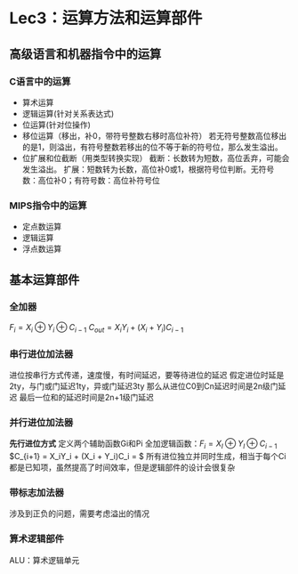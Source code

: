# Lec3：运算方法和运算部件
## 高级语言和机器指令中的运算
### C语言中的运算
- 算术运算
- 逻辑运算(针对关系表达式)
- 位运算(针对位操作)
- 移位运算（移出，补0，带符号整数右移时高位补符）
若无符号整数高位移出的是1，则溢出，有符号整数若移出的位不等于新的符号位，那么发生溢出。
- 位扩展和位截断（用类型转换实现）
截断：长数转为短数，高位丢弃，可能会发生溢出。
扩展：短数转为长数，高位补0或1，根据符号位判断。无符号数：高位补0；有符号数：高位补符号位

### MIPS指令中的运算
- 定点数运算
- 逻辑运算
- 浮点数运算

## 基本运算部件
### 全加器
$F_i = X_i \oplus Y_i \oplus C_{i-1}$
$C_{out} = X_iY_i + (X_i + Y_i)C_{i-1}$

### 串行进位加法器
进位按串行方式传递，速度慢，有时间延迟，要等待进位的延迟
假定进位时延是2ty，与门或门延迟1ty，异或门延迟3ty
那么从进位C0到Cn延迟时间是2n级门延迟
最后一位和的延迟时间是2n+1级门延迟

### 并行进位加法器
**先行进位方式**
定义两个辅助函数Gi和Pi
全加逻辑函数：$F_i = X_I \oplus Y_I \oplus C_{i-1}$
$C_{i+1} = X_iY_i + (X_i + Y_i)C_i = $
所有进位独立并同时生成，相当于每个Ci都是已知项，虽然提高了时间效率，但是逻辑部件的设计会很复杂

### 带标志加法器
涉及到正负的问题，需要考虑溢出的情况

### 算术逻辑部件
ALU：算术逻辑单元
